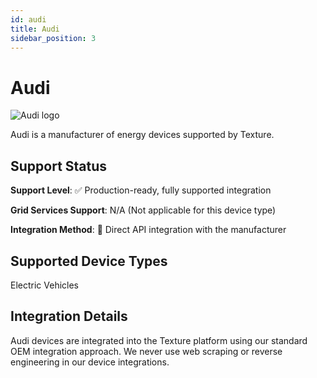 ```yaml
---
id: audi
title: Audi
sidebar_position: 3
---
```


# Audi

<div style={{ textAlign: 'center', margin: '20px 0' }}>
  <img 
    src="https://device.cms.texture.energy/logo/%20Audi%20Vector%20Icon.svg" 
    alt="Audi logo" 
    style={{ maxWidth: '200px', maxHeight: '150px' }}
  />
</div>

Audi is a manufacturer of energy devices supported by Texture.



## Support Status

**Support Level**: ✅ Production-ready, fully supported integration

**Grid Services Support**: N/A (Not applicable for this device type)

**Integration Method**: 🔌 Direct API integration with the manufacturer

## Supported Device Types

Electric Vehicles

## Integration Details

Audi devices are integrated into the Texture platform using our standard OEM integration approach. We never use web scraping or reverse engineering in our device integrations.



